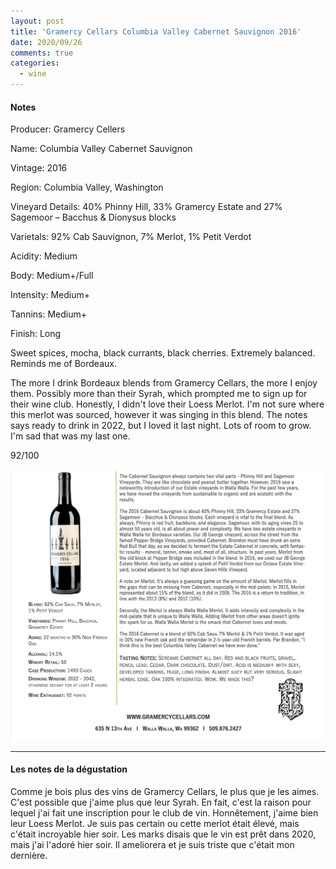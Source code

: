 ```yaml
---
layout: post
title: 'Gramercy Cellars Columbia Valley Cabernet Sauvignon 2016'
date: 2020/09/26
comments: true
categories:
  - wine
---
```


#### Notes

Producer: Gramercy Cellers

Name: Columbia Valley Cabernet Sauvignon

Vintage: 2016

Region: Columbia Valley, Washington

Vineyard Details: 40% Phinny Hill, 33% Gramercy Estate and 27% Sagemoor – Bacchus & Dionysus blocks

Varietals: 92% Cab Sauvignon, 7% Merlot, 1% Petit Verdot

Acidity: Medium

Body: Medium+/Full

Intensity: Medium+

Tannins: Medium+

Finish: Long

Sweet spices, mocha, black currants, black cherries. Extremely balanced. Reminds me of Bordeaux.

The more I drink Bordeaux blends from Gramercy Cellars, the more I enjoy them. Possibly more than their Syrah, which
prompted me to sign up for their wine club. Honestly, I didn't love their Loess Merlot. I'm not sure where this merlot was sourced, however it was singing in this blend. The notes says ready to drink in 2022, but I loved it last night. Lots of room to grow. I'm sad that was my last one.

92/100

![Columbia Valley Cabernet Sauvignon](/assets/images/les_vins/cs-columbia-valley-2016.png)

---

#### Les notes de la dégustation

Comme je bois plus des vins de Gramercy Cellars, le plus que je les aimes. C'est possible que j'aime plus que
leur Syrah. En fait, c'est la raison pour lequel j'ai fait une inscription pour le club de vin. Honnêtement, j'aime
bien leur Loess Merlot. Je suis pas certain ou cette merlot était élevé, mais c'était incroyable hier soir. Les marks disais que
le vin est prêt dans 2020, mais j'ai l'adoré hier soir. Il ameliorera et je suis triste que c'était mon dernière.
